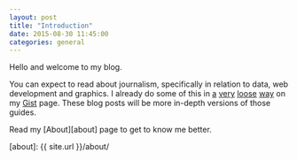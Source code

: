 ```yaml
---
layout: post
title: "Introduction"
date: 2015-08-30 11:45:00
categories: general
---
```

Hello and welcome to my blog.

You can expect to read about journalism, specifically in relation to data, web development and graphics. I already do some of this in [a][gist1] [very][gist2] [loose][gist3] [way][gist4] on my [Gist][gist] page. These blog posts will be more in-depth versions of those guides.

Read my [About][about] page to get to know me better.

[gist1]: https://gist.github.com/ThomasThoren/65a0c1e2c6615259745f
[gist2]: https://gist.github.com/ThomasThoren/f25152f53c8d31eb31b3
[gist3]: https://gist.github.com/ThomasThoren/3bbc17a47414f21707ac
[gist4]: https://gist.github.com/ThomasThoren/1e52a0125e0f1dbc3438
[gist]: https://gist.github.com/
[about]: {{ site.url }}/about/
